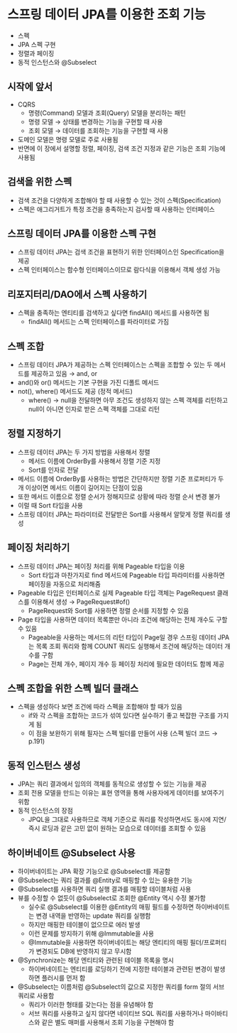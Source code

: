 # 스프링 데이터 JPA를 이용한 조회 기능
- 스펙
- JPA 스펙 구현
- 정렬과 페이징
- 동적 인스턴스와 @Subselect

## 시작에 앞서
- CQRS
  - 명령(Command) 모델과 조회(Query) 모델을 분리하는 패턴
  - 명령 모델 → 상태를 변경하는 기능을 구현할 때 사용
  - 조회 모델 → 데이터를 조회하는 기능을 구현할 때 사용
- 도메인 모델은 명령 모델로 주로 사용됨
- 반면에 이 장에서 설명할 정렬, 페이징, 검색 조건 지정과 같은 기능은 조회 기능에 사용됨

## 검색을 위한 스펙
- 검색 조건을 다양하게 조합해야 할 때 사용할 수 있는 것이 스펙(Specification)
- 스펙은 애그리거트가 특정 조건을 충족하는지 검사할 때 사용하는 인터페이스

## 스프링 데이터 JPA를 이용한 스펙 구현
- 스프링 데이터 JPA는 검색 조건을 표현하기 위한 인터페이스인 Specification을 제공
- 스펙 인터페이스는 함수형 인터페이스이므로 람다식을 이용해서 객체 생성 가능 

## 리포지터리/DAO에서 스펙 사용하기
- 스펙을 충족하는 엔티티를 검색하고 싶다면 findAll() 메서드를 사용하면 됨
  - findAll() 메서드는 스펙 인터페이스를 파라미터로 가짐

## 스펙 조합
- 스프링 데이터 JPA가 제공하는 스펙 인터페이스는 스펙을 조합할 수 있는 두 메서드를 제공하고 있음 → and, or
- and()와 or() 메서드는 기본 구현을 가진 디폴트 메서드
- not(), where() 메서드도 제공 (정적 메서드)
  - where() → null을 전달하면 아무 조건도 생성하지 않는 스펙 객체를 리턴하고 null이 아니면 인자로 받은 스펙 객체를 그대로 리턴

## 정렬 지정하기
- 스프링 데이터 JPA는 두 가지 방법을 사용해서 정렬
  - 메서드 이름에 OrderBy를 사용해서 정렬 기준 지정
  - Sort를 인자로 전달
- 메서드 이름에 OrderBy를 사용하는 방법은 간단하지만 정렬 기준 프로퍼티가 두 개 이상이면 메서드 이름이 길어지는 단점이 있음
- 또한 메서드 이름으로 정렬 순서가 정해지므로 상황에 따라 정렬 순서 변경 불가
- 이럴 때 Sort 타입을 사용
- 스프링 데이터 JPA는 파라미터로 전달받은 Sort를 사용해서 알맞게 정렬 쿼리를 생성

## 페이징 처리하기
- 스프링 데이터 JPA는 페이징 처리를 위해 Pageable 타입을 이용
  - Sort 타입과 마찬가지로 find 메서드에 Pageable 타입 파라미터를 사용하면 페이징을 자동으로 처리해줌
- Pageable 타입은 인터페이스로 실제 Pageable 타입 객체는 PageRequest 클래스를 이용해서 생성 → PageRequest#of()
  - PageRequest와 Sort를 사용하면 정렬 순서를 지정할 수 있음
- Page 타입을 사용하면 데이터 목록뿐만 아니라 조건에 해당하는 전체 개수도 구할 수 있음
  - Pageable을 사용하는 메서드의 리턴 타입이 Page일 경우 스프링 데이터 JPA는 목록 조회 쿼리와 함께 COUNT 쿼리도 실행해서 조건에 해당하는 데이터 개수를 구함
  - Page는 전체 개수, 페이지 개수 등 페이징 처리에 필요한 데이터도 함께 제공

## 스펙 조합을 위한 스펙 빌더 클래스
- 스펙을 생성하다 보면 조건에 따라 스펙을 조합해야 할 때가 있음
  - if와 각 스펙을 조합하는 코드가 섞여 있다면 실수하기 좋고 복잡한 구조를 가지게 됨
  - 이 점을 보완하기 위해 필자는 스펙 빌더를 만들어 사용 (스펙 빌더 코드 → p.191)

## 동적 인스턴스 생성
- JPA는 쿼리 결과에서 임의의 객체를 동적으로 생성할 수 있는 기능을 제공
- 조회 전용 모델을 만드는 이유는 표현 영역을 통해 사용자에게 데이터를 보여주기 위함
- 동적 인스턴스의 장점
  - JPQL을 그대로 사용하므로 객체 기준으로 쿼리를 작성하면서도 동시에 지연/즉시 로딩과 같은 고민 없이 원하는 모습으로 데이터를 조회할 수 있음

## 하이버네이트 @Subselect 사용
- 하이버네이트는 JPA 확장 기능으로 @Subselect를 제공함
- @Subselect는 쿼리 결과를 @Entity로 매핑할 수 있는 유용한 기능
- @Subselect를 사용하면 쿼리 실행 결과를 매핑할 테이블처럼 사용
- 뷰를 수정할 수 없듯이 @Subselect로 조회한 @Entity 역시 수정 불가함
  - 실수로 @Subselect를 이용한 @Entity의 매핑 필드를 수정하면 하이버네이트는 변경 내역을 반영하는 update 쿼리를 실행함
  - 하지만 매핑한 테이블이 없으므로 에러 발생
  - 이런 문제를 방지하기 위해 @Immutable을 사용
  - @Immutable을 사용하면 하이버네이트는 해당 엔티티의 매핑 필더/프로퍼티가 변경되도 DB에 반영하지 않고 무시함
- @Synchronize는 해당 엔티티와 관련된 테이블 목록을 명시
  - 하이버네이트는 엔티티를 로딩하기 전에 지정한 테이블과 관련된 변경이 발생하면 플러시를 먼저 함
- @Subselect는 이름처럼 @Subselect의 값으로 지정한 쿼리를 form 절의 서브 쿼리로 사용함
  - 쿼리가 이러한 형태를 갖는다는 점을 유념해야 함
  - 서브 쿼리를 사용하고 싶지 않다면 네이티브 SQL 쿼리를 사용하거나 마이바티스와 같은 별도 매퍼를 사용해서 조회 기능을 구현해야 함
